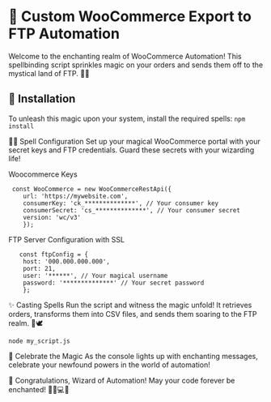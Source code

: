 

# 🌟 Custom WooCommerce Export to FTP Automation

Welcome to the enchanting realm of WooCommerce Automation!
This spellbinding script sprinkles magic on your orders and sends them off to the mystical land of FTP. 🚀✨

## 📜 Installation
To unleash this magic upon your system, install the required spells:
```npm install```

🧙‍♂️ Spell Configuration
Set up your magical WooCommerce portal with your secret keys and FTP credentials. Guard these secrets with your wizarding life!

Woocommerce Keys

     const WooCommerce = new WooCommerceRestApi({
        url: 'https://mywebsite.com',
        consumerKey: 'ck_**************', // Your consumer key
        consumerSecret: 'cs_**************', // Your consumer secret
        version: 'wc/v3'
        });


FTP Server Configuration with SSL
 

       const ftpConfig = {
        host: '000.000.000.000',
        port: 21,
        user: '******', // Your magical username
        password: '**************' // Your secret password	
        };


✨ Casting Spells
Run the script and witness the magic unfold! It retrieves orders, transforms them into CSV files, and sends them soaring to the FTP realm. 🎩🕊️
 
```node my_script.js```

🚀 Celebrate the Magic
As the console lights up with enchanting messages, celebrate your newfound powers in the world of automation!

🎉 Congratulations, Wizard of Automation! May your code forever be enchanted! 🧙‍♀️💻🌟
